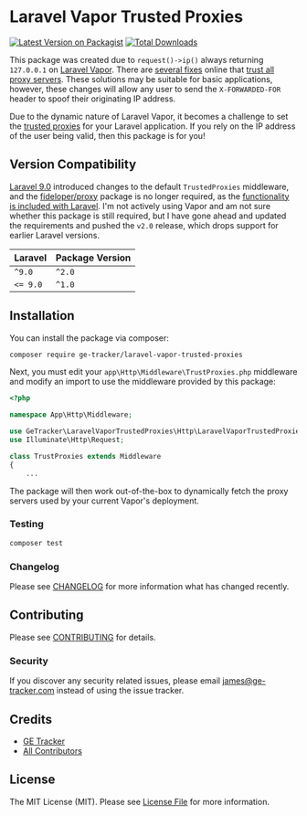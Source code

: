 # Laravel Vapor Trusted Proxies

[![Latest Version on Packagist](https://img.shields.io/packagist/v/ge-tracker/laravel-vapor-trusted-proxies.svg?style=flat-square)](https://packagist.org/packages/ge-tracker/laravel-vapor-trusted-proxies)
[![Total Downloads](https://img.shields.io/packagist/dt/ge-tracker/laravel-vapor-trusted-proxies.svg?style=flat-square)](https://packagist.org/packages/ge-tracker/laravel-vapor-trusted-proxies)

This package was created due to `request()->ip()` always returning `127.0.0.1` on  [Laravel Vapor](https://vapor.laravel.com/). There are [several fixes](https://stackoverflow.com/questions/58346824/how-can-i-get-the-ip-of-an-http-request-in-a-laravel-vapor-application/) online that [trust all proxy servers](https://github.com/fideloper/TrustedProxy/issues/107#issuecomment-373065215). These solutions may be suitable for basic applications, however, these changes will allow any user to send the `X-FORWARDED-FOR` header to spoof their originating IP address.

Due to the dynamic nature of Laravel Vapor, it becomes a challenge to set the [trusted proxies](https://laravel.com/docs/7.x/requests#configuring-trusted-proxies) for your Laravel application. If you rely on the IP address of the user being valid, then this package is for you!

## Version Compatibility

[Laravel 9.0](https://laravel.com/docs/9.x/upgrade) introduced changes to the default `TrustedProxies` middleware, and the [fideloper/proxy](https://packagist.org/packages/fideloper/proxy) package is no longer required, as the [functionality is included with Laravel](https://github.com/illuminate/http/blob/9.x/Middleware/TrustProxies.php). I'm not actively using Vapor and am not sure whether this package is still required, but I have gone ahead and updated the requirements and pushed the `v2.0` release, which drops support for earlier Laravel versions.

| Laravel  | Package Version |
| -------- | --------------- |
| `^9.0`   | `^2.0`          |
| `<= 9.0` | `^1.0`          |

## Installation

You can install the package via composer:

```bash
composer require ge-tracker/laravel-vapor-trusted-proxies
```

Next, you must edit your `app\Http\Middleware\TrustProxies.php` middleware and modify an import to use the middleware provided by this package:

```php
<?php

namespace App\Http\Middleware;

use GeTracker\LaravelVaporTrustedProxies\Http\LaravelVaporTrustedProxies as Middleware;
use Illuminate\Http\Request;

class TrustProxies extends Middleware
{
    ...
```

The package will then work out-of-the-box to dynamically fetch the proxy servers used by your current Vapor's deployment.

### Testing

``` bash
composer test
```

### Changelog

Please see [CHANGELOG](CHANGELOG.md) for more information what has changed recently.

## Contributing

Please see [CONTRIBUTING](CONTRIBUTING.md) for details.

### Security

If you discover any security related issues, please email james@ge-tracker.com instead of using the issue tracker.

## Credits

- [GE Tracker](https://github.com/ge-tracker)
- [All Contributors](../../contributors)

## License

The MIT License (MIT). Please see [License File](LICENSE.md) for more information.
